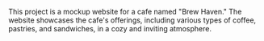 This project is a mockup website for a cafe named "Brew Haven." 
The website showcases the cafe's offerings, including various types of coffee, pastries, and sandwiches, in a cozy and inviting atmosphere.
